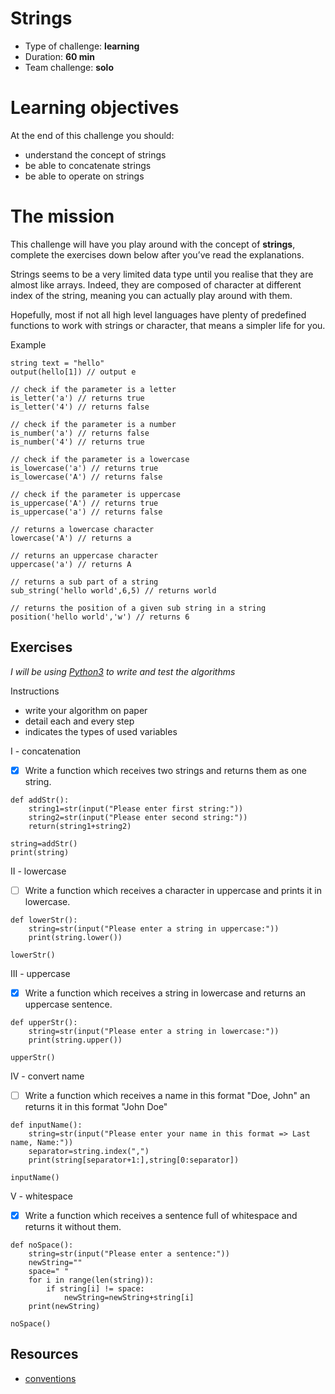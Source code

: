 # Strings
* Type of challenge: **learning**
* Duration: **60 min**
* Team challenge: **solo**

# Learning objectives
At the end of this challenge you should:
* understand the concept of strings
* be able to concatenate strings
* be able to operate on strings

# The mission
This challenge will have you play around with the concept of **strings**, complete the exercises down below after you’ve read the explanations.

Strings seems to be a very limited data type until you realise that they are almost like arrays. Indeed, they are composed of character at different index of the string, meaning you can actually play around with them.

Hopefully, most if not all high level languages have plenty of predefined functions to work with strings or character, that means a simpler life for you.

Example
```
string text = "hello"
output(hello[1]) // output e

// check if the parameter is a letter
is_letter('a') // returns true
is_letter('4') // returns false

// check if the parameter is a number
is_number('a') // returns false
is_number('4') // returns true

// check if the parameter is a lowercase
is_lowercase('a') // returns true
is_lowercase('A') // returns false

// check if the parameter is uppercase
is_uppercase('A') // returns true
is_uppercase('a') // returns false

// returns a lowercase character
lowercase('A') // returns a

// returns an uppercase character
uppercase('a') // returns A

// returns a sub part of a string
sub_string('hello world',6,5) // returns world

// returns the position of a given sub string in a string
position('hello world','w') // returns 6
```

## Exercises

*I will be using [Python3](https://repl.it/languages/python3) to write and test the algorithms*

Instructions
* write your algorithm on paper
* detail each and every step
* indicates the types of used variables

I - concatenation
- [x] Write a function which receives two strings and returns them as one string.

```
def addStr():
    string1=str(input("Please enter first string:"))
    string2=str(input("Please enter second string:"))
    return(string1+string2)

string=addStr()
print(string)
```

II - lowercase
- [ ] Write a function which receives a character in uppercase and prints it in lowercase.

```
def lowerStr():
    string=str(input("Please enter a string in uppercase:"))
    print(string.lower())
    
lowerStr()
```

III - uppercase
- [x] Write a function which receives a string in lowercase and returns an uppercase sentence.

```
def upperStr():
    string=str(input("Please enter a string in lowercase:"))
    print(string.upper())

upperStr()
```

IV - convert name
- [ ] Write a function which receives a name in this format "Doe, John" an returns it in this format "John Doe"

```
def inputName():
    string=str(input("Please enter your name in this format => Last name, Name:"))
    separator=string.index(",")
    print(string[separator+1:],string[0:separator])

inputName()
```

V - whitespace
- [x] Write a function which receives a sentence full of whitespace and returns it without them.
```
def noSpace():
    string=str(input("Please enter a sentence:"))
    newString=""
    space=" "
    for i in range(len(string)):
        if string[i] != space:
            newString=newString+string[i]
    print(newString)

noSpace()
```

## Resources
* [conventions](https://github.com/becodeorg/BXL-Swartz-4-27/blob/master/1.The-Field/7.Algorithmic/conventions.adoc)
